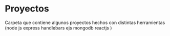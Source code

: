 # Proyectos
Carpeta que contiene algunos proyectos hechos con distintas herramientas (node js express handlebars ejs mongodb reactjs )
